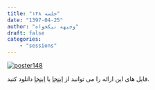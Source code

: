 ```yaml
---
title: "جلسه ۱۴۸"
date: "1397-04-25"
author: "وجیهه نیکخواه"
draft: false
categories:
    - "sessions"
---
```

[![poster148](../../img/posters/poster148.jpg)](../../img/poster148.jpg)


فایل های این ارائه را می توانید از 
[اینجا](https://gitlab.com/shirazlug/resources/tree/master/presentations/session_148) 
یا
[اینجا](https://www.slideshare.net/ShirazLUG/shirazlug-session-148) 
دانلود کنید.

